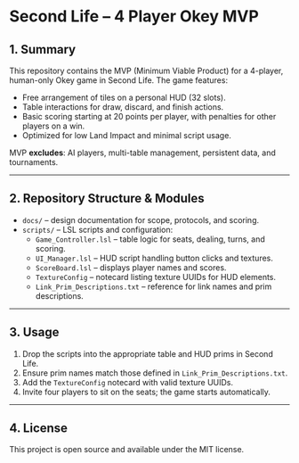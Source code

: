 # Second Life – 4 Player Okey MVP

## 1. Summary
This repository contains the MVP (Minimum Viable Product) for a 4-player, human-only Okey game in Second Life.
The game features:
- Free arrangement of tiles on a personal HUD (32 slots).
- Table interactions for draw, discard, and finish actions.
- Basic scoring starting at 20 points per player, with penalties for other players on a win.
- Optimized for low Land Impact and minimal script usage.

MVP **excludes**: AI players, multi-table management, persistent data, and tournaments.

---

## 2. Repository Structure & Modules
- `docs/` – design documentation for scope, protocols, and scoring.
- `scripts/` – LSL scripts and configuration:
  - `Game_Controller.lsl` – table logic for seats, dealing, turns, and scoring.
  - `UI_Manager.lsl` – HUD script handling button clicks and textures.
  - `ScoreBoard.lsl` – displays player names and scores.
  - `TextureConfig` – notecard listing texture UUIDs for HUD elements.
  - `Link_Prim_Descriptions.txt` – reference for link names and prim descriptions.

---

## 3. Usage
1. Drop the scripts into the appropriate table and HUD prims in Second Life.
2. Ensure prim names match those defined in `Link_Prim_Descriptions.txt`.
3. Add the `TextureConfig` notecard with valid texture UUIDs.
4. Invite four players to sit on the seats; the game starts automatically.

---

## 4. License
This project is open source and available under the MIT license.
